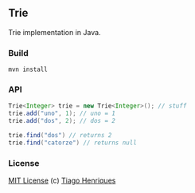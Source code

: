 ## Trie

Trie implementation in Java.

### Build

`mvn install`

### API

```java
Trie<Integer> trie = new Trie<Integer>(); // stuff
trie.add("uno", 1); // uno = 1
trie.add("dos", 2); // dos = 2

trie.find("dos") // returns 2
trie.find("catorze") // returns null
```

### License

[MIT License](http://opensource.org/licenses/MIT) (c) [Tiago Henriques](mailto:tiagomnh@gmail.com)
